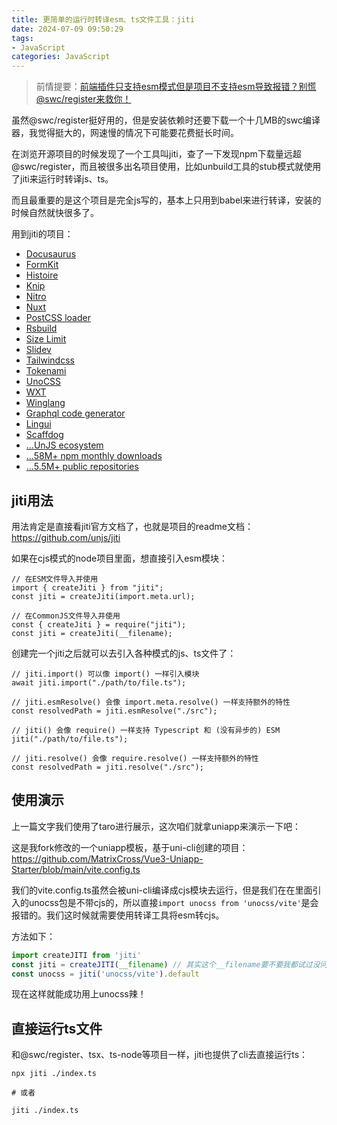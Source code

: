 ```yaml
---
title: 更简单的运行时转译esm、ts文件工具：jiti
date: 2024-07-09 09:50:29
tags:
- JavaScript
categories: JavaScript
---
```


> 前情提要：[前端插件只支持esm模式但是项目不支持esm导致报错？别慌@swc/register来救你！](https://juejin.cn/post/7373860534243573787)

虽然@swc/register挺好用的，但是安装依赖时还要下载一个十几MB的swc编译器，我觉得挺大的，网速慢的情况下可能要花费挺长时间。

在浏览开源项目的时候发现了一个工具叫jiti，查了一下发现npm下载量远超@swc/register，而且被很多出名项目使用，比如unbuild工具的stub模式就使用了jiti来运行时转译js、ts。

<!-- more -->

而且最重要的是这个项目是完全js写的，基本上只用到babel来进行转译，安装的时候自然就快很多了。

用到jiti的项目：

- [Docusaurus](https://docusaurus.io/)
- [FormKit](https://formkit.com/)
- [Histoire](https://histoire.dev/)
- [Knip](https://knip.dev/)
- [Nitro](https://nitro.unjs.io/)
- [Nuxt](https://nuxt.com/)
- [PostCSS loader](https://github.com/webpack-contrib/postcss-loader)
- [Rsbuild](https://rsbuild.dev/)
- [Size Limit](https://github.com/ai/size-limit)
- [Slidev](https://sli.dev/)
- [Tailwindcss](https://tailwindcss.com/)
- [Tokenami](https://github.com/tokenami/tokenami)
- [UnoCSS](https://unocss.dev/)
- [WXT](https://wxt.dev/)
- [Winglang](https://www.winglang.io/)
- [Graphql code generator](https://the-guild.dev/graphql/codegen)
- [Lingui](https://lingui.dev/)
- [Scaffdog](https://scaff.dog/)
- [...UnJS ecosystem](https://unjs.io/)
- [...58M+ npm monthly downloads](https://www.npmjs.com/package/jiti)
- [...5.5M+ public repositories](https://github.com/unjs/jiti/network/dependents)


## jiti用法

用法肯定是直接看jiti官方文档了，也就是项目的readme文档：https://github.com/unjs/jiti

如果在cjs模式的node项目里面，想直接引入esm模块：

```
// 在ESM文件导入并使用
import { createJiti } from "jiti";
const jiti = createJiti(import.meta.url);

// 在CommonJS文件导入并使用
const { createJiti } = require("jiti");
const jiti = createJiti(__filename);
```

创建完一个jiti之后就可以去引入各种模式的js、ts文件了：

```
// jiti.import() 可以像 import() 一样引入模块
await jiti.import("./path/to/file.ts");

// jiti.esmResolve() 会像 import.meta.resolve() 一样支持额外的特性
const resolvedPath = jiti.esmResolve("./src");

// jiti() 会像 require() 一样支持 Typescript 和 (没有异步的) ESM 
jiti("./path/to/file.ts");

// jiti.resolve() 会像 require.resolve() 一样支持额外的特性
const resolvedPath = jiti.resolve("./src");
```

## 使用演示

上一篇文字我们使用了taro进行展示，这次咱们就拿uniapp来演示一下吧：

这是我fork修改的一个uniapp模板，基于uni-cli创建的项目：https://github.com/MatrixCross/Vue3-Uniapp-Starter/blob/main/vite.config.ts

我们的vite.config.ts虽然会被uni-cli编译成cjs模块去运行，但是我们在在里面引入的unocss包是不带cjs的，所以直接`import unocss from 'unocss/vite'`是会报错的。我们这时候就需要使用转译工具将esm转cjs。

方法如下：

```ts
import createJITI from 'jiti'
const jiti = createJITI(__filename) // 其实这个__filename要不要我都试过没问题，不过既然演示加了那我也加一下吧。
const unocss = jiti('unocss/vite').default
```

现在这样就能成功用上unocss辣！

## 直接运行ts文件

和@swc/register、tsx、ts-node等项目一样，jiti也提供了cli去直接运行ts：

```
npx jiti ./index.ts

# 或者

jiti ./index.ts
```